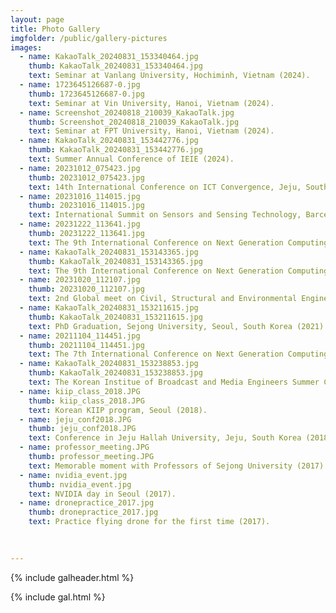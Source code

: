 ```yaml
---
layout: page
title: Photo Gallery
imgfolder: /public/gallery-pictures
images:
  - name: KakaoTalk_20240831_153340464.jpg
    thumb: KakaoTalk_20240831_153340464.jpg
    text: Seminar at Vanlang University, Hochiminh, Vietnam (2024).
  - name: 1723645126687-0.jpg
    thumb: 1723645126687-0.jpg
    text: Seminar at Vin University, Hanoi, Vietnam (2024).
  - name: Screenshot_20240818_210039_KakaoTalk.jpg
    thumb: Screenshot_20240818_210039_KakaoTalk.jpg
    text: Seminar at FPT University, Hanoi, Vietnam (2024).
  - name: KakaoTalk_20240831_153442776.jpg
    thumb: KakaoTalk_20240831_153442776.jpg
    text: Summer Annual Conference of IEIE (2024).
  - name: 20231012_075423.jpg
    thumb: 20231012_075423.jpg
    text: 14th International Conference on ICT Convergence, Jeju, South Korea (2023).
  - name: 20231016_114015.jpg
    thumb: 20231016_114015.jpg
    text: International Summit on Sensors and Sensing Technology, Barcelona, Spain (2023).
  - name: 20231222_113641.jpg
    thumb: 20231222_113641.jpg
    text: The 9th International Conference on Next Generation Computing, Danang, Vietnam (2023).
  - name: KakaoTalk_20240831_153143365.jpg
    thumb: KakaoTalk_20240831_153143365.jpg
    text: The 9th International Conference on Next Generation Computing, Danang, Vietnam (2023).
  - name: 20231020_112107.jpg
    thumb: 20231020_112107.jpg
    text: 2nd Global meet on Civil, Structural and Environmental Engineering, Barcelona, Spain (2023).
  - name: KakaoTalk_20240831_153211615.jpg
    thumb: KakaoTalk_20240831_153211615.jpg
    text: PhD Graduation, Sejong University, Seoul, South Korea (2021).
  - name: 20211104_114451.jpg
    thumb: 20211104_114451.jpg
    text: The 7th International Conference on Next Generation Computing, Jeju, South Korea (2021).
  - name: KakaoTalk_20240831_153238853.jpg
    thumb: KakaoTalk_20240831_153238853.jpg
    text: The Korean Institue of Broadcast and Media Engineers Summer Conference (2023).
  - name: kiip_class_2018.JPG
    thumb: kiip_class_2018.JPG
    text: Korean KIIP program, Seoul (2018).
  - name: jeju_conf2018.JPG
    thumb: jeju_conf2018.JPG
    text: Conference in Jeju Hallah University, Jeju, South Korea (2018).
  - name: professor_meeting.JPG
    thumb: professor_meeting.JPG
    text: Memorable moment with Professors of Sejong University (2017).
  - name: nvidia_event.jpg
    thumb: nvidia_event.jpg
    text: NVIDIA day in Seoul (2017).
  - name: dronepractice_2017.jpg
    thumb: dronepractice_2017.jpg
    text: Practice flying drone for the first time (2017).
  

 
---
```





{% include galheader.html %} 

{% include gal.html %}

 
